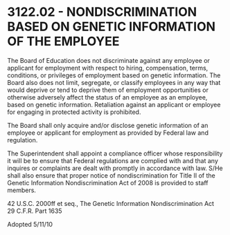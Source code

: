 3122.02 - NONDISCRIMINATION BASED ON GENETIC INFORMATION OF THE EMPLOYEE
========================================================================

The Board of Education does not discriminate against any employee or
applicant for employment with respect to hiring, compensation, terms,
conditions, or privileges of employment based on genetic information.
The Board also does not limit, segregate, or classify employees in any
way that would deprive or tend to deprive them of employment
opportunities or otherwise adversely affect the status of an employee as
an employee, based on genetic information. Retaliation against an
applicant or employee for engaging in protected activity is prohibited.

The Board shall only acquire and/or disclose genetic information of an
employee or applicant for employment as provided by Federal law and
regulation.

The Superintendent shall appoint a compliance officer whose
responsibility it will be to ensure that Federal regulations are
complied with and that any inquires or complaints are dealt with
promptly in accordance with law. S/He shall also ensure that proper
notice of nondiscrimination for Title II of the Genetic Information
Nondiscrimination Act of 2008 is provided to staff members.

42 U.S.C. 2000ff et seq., The Genetic Information Nondiscrimination Act\
 29 C.F.R. Part 1635

Adopted 5/11/10
